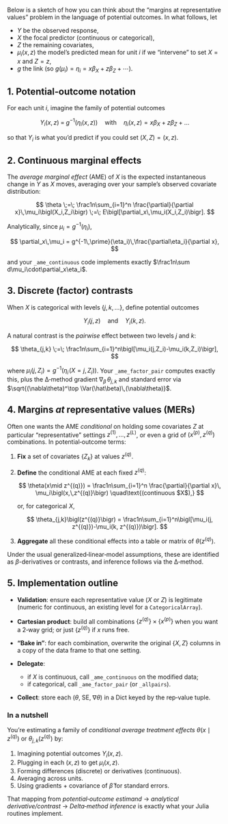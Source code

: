 Below is a sketch of how you can think about the “margins at representative values” problem in the language of potential outcomes.  In what follows, let

* $Y$ be the observed response,
* $X$ the focal predictor (continuous or categorical),
* $Z$ the remaining covariates,
* $\mu_i(x,z)$ the model’s predicted mean for unit $i$ if we “intervene” to set $X=x$ and $Z=z$,
* $g$ the link (so $g(\mu_i)=\eta_i = x\beta_X + z\beta_Z + \cdots$).

## 1. Potential‐outcome notation

For each unit $i$, imagine the family of potential outcomes

$$
  Y_i(x,z)\;=\;g^{-1}\bigl(\eta_i(x,z)\bigr)
  \quad\text{with}\quad
  \eta_i(x,z)=x\beta_X + z\beta_Z + \ldots
$$

so that $Y_i$ is what you’d predict if you could set $(X,Z)=(x,z)$.

## 2. Continuous marginal effects

The *average marginal effect* (AME) of $X$ is the expected instantaneous change in $Y$ as $X$ moves, averaging over your sample’s observed covariate distribution:

$$
  \theta \;=\;
  \frac1n\sum_{i=1}^n \frac{\partial}{\partial x}\,\mu_i\bigl(X_i,Z_i\bigr)
  \;=\;
  E\bigl[\partial_x\,\mu_i(X_i,Z_i)\bigr].
$$

Analytically, since $\mu_i=g^{-1}(\eta_i)$,

$$
  \partial_x\,\mu_i = g^{-1\,\prime}(\eta_i)\,\frac{\partial\eta_i}{\partial x},
$$

and your `_ame_continuous` code implements exactly
$\frac1n\sum d\mu_i\cdot\partial_x\eta_i$.

## 3. Discrete (factor) contrasts

When $X$ is categorical with levels $\{j,k,\dots\}$, define potential outcomes

$$
  Y_i(j,z)\quad\text{and}\quad Y_i(k,z).
$$

A natural contrast is the *pairwise* effect between two levels $j$ and $k$:

$$
  \theta_{j,k}
  \;=\;
  \frac1n\sum_{i=1}^n\bigl[\mu_i(j,Z_i)-\mu_i(k,Z_i)\bigr],
$$

where $\mu_i(j,Z_i)=g^{-1}(\eta_i\!\bigl(X=j,Z_i\bigr))$.  Your `_ame_factor_pair` computes exactly this, plus the Δ‐method gradient
$\nabla_\beta\,\theta_{j,k}$ and standard error via
$\sqrt{(\nabla\theta)^\top \Var(\hat\beta)\,(\nabla\theta)}$.

## 4. Margins *at* representative values (MERs)

Often one wants the AME *conditional* on holding some covariates $Z$ at particular “representative” settings $z^{(1)},\dots,z^{(L)}$, or even a grid of $(x^{(p)}, z^{(q)})$ combinations.  In potential‐outcome terms:

1. **Fix** a set of covariates $\{Z_{k}\}$ at values $z^{(q)}$.
2. **Define** the conditional AME at each fixed $z^{(q)}$:

   $$
     \theta(x\mid z^{(q)})
     = \frac1n\sum_{i=1}^n \frac{\partial}{\partial x}\,
       \mu_i\bigl(x,\,z^{(q)}\bigr)
     \quad\text{(continuous $X$),}
   $$

   or, for categorical $X$,

   $$
     \theta_{j,k}\bigl(z^{(q)}\bigr)
     = \frac1n\sum_{i=1}^n\bigl[\mu_i(j, z^{(q)})-\mu_i(k, z^{(q)})\bigr].
   $$
3. **Aggregate** all these conditional effects into a table or matrix of $\theta\bigl(z^{(q)}\bigr)$.

Under the usual generalized‐linear‐model assumptions, these are identified as
$\beta$-derivatives or contrasts, and inference follows via the Δ‐method.

## 5. Implementation outline

* **Validation**: ensure each representative value
  $(X$ or $Z$) is legitimate (numeric for continuous, an existing level for a `CategoricalArray`).
* **Cartesian product**: build all combinations
  $\{z^{(q)}\}\times\{x^{(p)}\}$
  when you want a 2‐way grid; or just $\{z^{(q)}\}$ if $x$ runs free.
* **“Bake in”**: for each combination, overwrite the original $\{X,Z\}$ columns in a copy of the data frame to that one setting.
* **Delegate**:

  * if $X$ is continuous, call `_ame_continuous` on the modified data;
  * if categorical, call `_ame_factor_pair` (or `_allpairs`).
* **Collect**: store each $\bigl(\theta,\;\text{SE},\;\nabla\theta\bigr)$ in a Dict keyed by the rep‐value tuple.

### In a nutshell

You’re estimating a family of *conditional average treatment effects*
$\theta(x\mid z^{(q)})$ or $\theta_{j,k}(z^{(q)})$ by:

1. Imagining potential outcomes $Y_i(x,z)$.
2. Plugging in each $(x,z)$ to get $\mu_i(x,z)$.
3. Forming differences (discrete) or derivatives (continuous).
4. Averaging across units.
5. Using gradients + covariance of $\hat\beta$ for standard errors.

That mapping from *potential‐outcome estimand* → *analytical derivative/contrast* → *Delta‐method inference* is exactly what your Julia routines implement.
